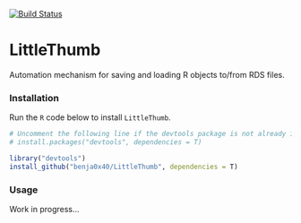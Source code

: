 [![Build Status](https://travis-ci.com/benja0x40/LittleThumb.svg?branch=master)](https://travis-ci.com/benja0x40/LittleThumb)

<!-- [![Coverage Status](https://img.shields.io/codecov/c/github/benja0x40/LittleThumb/master.svg)](https://codecov.io/github/benja0x40/LittleThumb?branch=master) -->

<!-- [![Coverage Status](https://codecov.io/gh/jonclayden/shades/branch/master/graph/badge.svg)](https://codecov.io/gh/jonclayden/shades) -->

LittleThumb
================================================================================

Automation mechanism for saving and loading R objects to/from RDS files.

### <a name="install"></a>Installation

Run the `R` code below to install `LittleThumb`.

```R
# Uncomment the following line if the devtools package is not already installed
# install.packages("devtools", dependencies = T)

library("devtools")
install_github("benja0x40/LittleThumb", dependencies = T)
```

### <a name="usage"></a>Usage

Work in progress...
